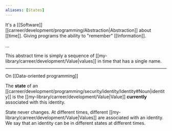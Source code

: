 ```yaml
---
aliases: [States]
---
```


It's a [[Software]] [[carreer/development/programming/Abstraction|Abstraction]] about [[time]]. Giving programs the ability to "remember" [[Information]].

...

This abstract time is simply a sequence of [[my-library/carreer/development/Value|values]] in time that has a single name.

---

On [[Data-oriented programming]]

The **state** of an [[carreer/development/programming/security/identity/Identity#Noun|identity]] is the [[my-library/carreer/development/Value|Value]] **currently** associated with this identity.

State never changes. At different times, different [[my-library/carreer/development/Value|Values]] are associated with an identity. We say that an identity can be in different states at different times.

